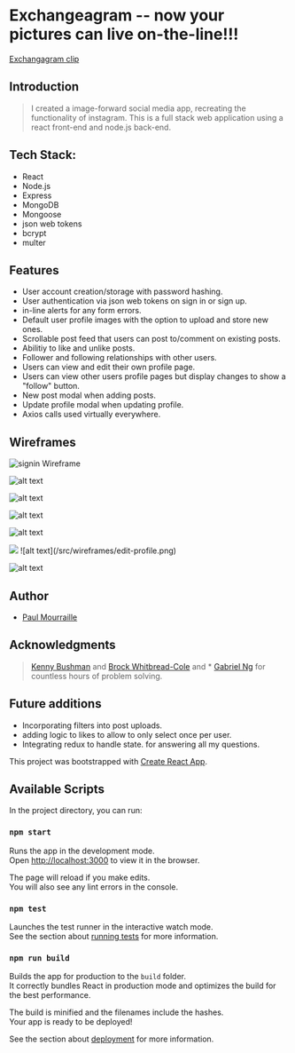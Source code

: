 # Exchangeagram -- now your pictures can live on-the-line!!!
[Exchangagram clip](https://www.youtube.com/watch?v=JfhV_ezOxgA)

## Introduction
> I created a image-forward social media app, recreating the functionality of instagram. This is a full stack web application using a react front-end and node.js back-end.

## Tech Stack:
* React
* Node.js
* Express
* MongoDB
* Mongoose
* json web tokens
* bcrypt
* multer

## Features
* User account creation/storage with password hashing.
* User authentication via json web tokens on sign in or sign up.
* in-line alerts for any form errors.
* Default user profile images with the option to upload and store new ones.
* Scrollable post feed that users can post to/comment on existing posts.
* Abilitiy to like and unlike posts.
* Follower and following relationships with other users.
* Users can view and edit their own profile page.
* Users can view other users profile pages but display changes to show a "follow" button.
* New post modal when adding posts.
* Update profile modal when updating profile.
* Axios calls used virtually everywhere.

## Wireframes
![signin Wireframe](/wireframes/signin.png)

![alt text](/wireframes/signup.png)

![alt text](/wireframes/feed.png)

![alt text](/wireframes/new-post-modal.png)

![alt text](/wireframes/profile.png)

<img src="wireframes/edit-profile.png">
![alt text](/src/wireframes/edit-profile.png)

![alt text](/wireframes/profile-img-modal.png)


## Author
* [Paul Mourraille](https://github.com/pmourraille)

## Acknowledgments
> [Kenny Bushman](https://github.com/kbbushman) and [Brock Whitbread-Cole](https://github.com/brockwc) and * [Gabriel Ng](https://github.com/gabe-ng) for countless hours of problem solving.



## Future additions
* Incorporating filters into post uploads.
* adding logic to likes to allow to only select once per user.
* Integrating redux to handle state. for answering all my questions.





This project was bootstrapped with [Create React App](https://github.com/facebook/create-react-app).

## Available Scripts

In the project directory, you can run:

### `npm start`

Runs the app in the development mode.<br>
Open [http://localhost:3000](http://localhost:3000) to view it in the browser.

The page will reload if you make edits.<br>
You will also see any lint errors in the console.

### `npm test`

Launches the test runner in the interactive watch mode.<br>
See the section about [running tests](https://facebook.github.io/create-react-app/docs/running-tests) for more information.

### `npm run build`

Builds the app for production to the `build` folder.<br>
It correctly bundles React in production mode and optimizes the build for the best performance.

The build is minified and the filenames include the hashes.<br>
Your app is ready to be deployed!

See the section about [deployment](https://facebook.github.io/create-react-app/docs/deployment) for more information.

